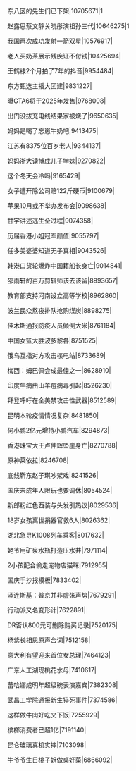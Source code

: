 东八区的先生们已下架|10705671|1

赵露思蔡文静关晓彤演祖孙三代|10646275|1

我国再次成功发射一箭双星|10576917|

老人买奶茶展示残疾证不付钱|10425694|

王鹤棣2个月拍了7年的抖音|9954484|

东方甄选主播大团建|9831227|

曝GTA6将于2025年发售|9768008|

出门没拔充电线结果家被烧了|9650635|

妈妈是喝了忘崽牛奶吧|9413475|

江苏有8375位百岁老人|9344137|

妈妈浙大读博成儿子学妹|9270822|

这个冬天会冷吗|9165429|

女子遭开除公司赔122斤硬币|9100679|

苹果10月或不举办发布会|9098638|

甘宇讲述逃生全过程|9074358|

历届香港小姐冠军颜值|9055797|

任多美婆婆知道无子真相|9043526|

韩港口货轮爆炸中国籍船长身亡|9014841|

邵雨轩的百万剪辑师该去该留|8993657|

教育部支持河南设立高等学校|8962860|

波兰民众熬夜排队抢购煤炭|8898275|

佳木斯通报防疫人员倾倒大米|8761184|

中国女篮大胜波多黎各|8751525|

俄乌互指对方攻击核电站|8733689|

梅西：姆巴佩会成最佳之一|8628910|

印度牛病由山羊痘病毒引起|8526230|

拜登呼吁在全美禁攻击性武器|8512589|

昆明本轮疫情情况复杂|8481850|

何小鹏2亿元增持小鹏汽车|8294873|

香港珠宝大王卢仲辉坠崖身亡|8270788|

原神莱依拉|8246708|

底线靳东赵子琪吵架戏|8241526|

国庆未成年人限玩也要调休|8054524|

新郎粉红色西装与头发引热议|8029536|

18岁女孩离世捐器官救6人|8026362|

湖北急寻K1008列车乘客|8017632|

姥爷用矿泉水瓶打造压水井|7971114|

2小孩配合偷走宠物店猫咪|7912955|

国庆手抄报模板|7833402|

泽连斯基：普京并非虚张声势|7679291|

行动派又名变形计|7622891|

DR否认800元可删除购买记录|7520175|

杨紫长相思原声台词|7512158|

意大利有望迎来首位女总理|7464123|

广东人工湖现桃花水母|7410617|

蕾哈娜成明年超级碗表演嘉宾|7382308|

武昌工学院通报新生猝死事件|7374586|

这样做牛肉好吃又下饭|7255929|

槟榔消费者已超1亿|7191140|

昆仑玻璃真机实摔|7103098|

牛爷爷生日桃子姐做桌好菜|6866092|

